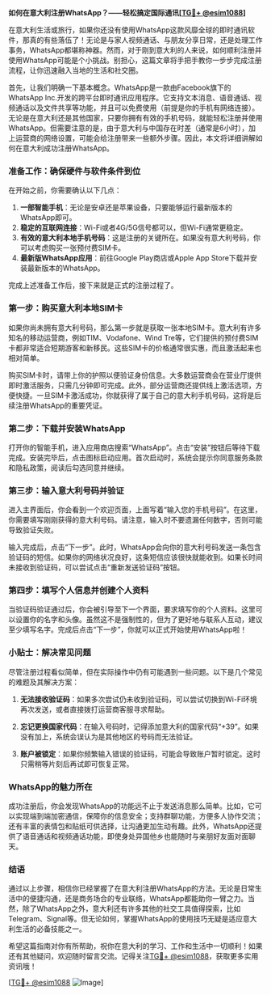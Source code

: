 **如何在意大利注册WhatsApp？——轻松搞定国际通讯[[TG💪+ @esim1088](https://t.me/s/esim1088)]**

在意大利生活或旅行，如果你还没有使用WhatsApp这款风靡全球的即时通讯软件，那真的有些落伍了！无论是与家人视频通话、与朋友分享日常，还是处理工作事务，WhatsApp都堪称神器。然而，对于刚到意大利的人来说，如何顺利注册并使用WhatsApp可能是个小挑战。别担心，这篇文章将手把手教你一步步完成注册流程，让你迅速融入当地的生活和社交圈。

首先，让我们明确一下基本概念。WhatsApp是一款由Facebook旗下的WhatsApp Inc.开发的跨平台即时通讯应用程序。它支持文本消息、语音通话、视频通话以及文件共享等功能，并且可以免费使用（前提是你的手机有网络连接）。无论是在意大利还是其他国家，只要你拥有有效的手机号码，就能轻松注册并使用WhatsApp。但需要注意的是，由于意大利与中国存在时差（通常是6小时），加上运营商的网络设置，可能会给注册带来一些额外步骤。因此，本文将详细讲解如何在意大利成功注册WhatsApp。

### 准备工作：确保硬件与软件条件到位

在开始之前，你需要确认以下几点：

1. **一部智能手机**：无论是安卓还是苹果设备，只要能够运行最新版本的WhatsApp即可。
2. **稳定的互联网连接**：Wi-Fi或者4G/5G信号都可以，但Wi-Fi通常更稳定。
3. **有效的意大利本地手机号码**：这是注册的关键所在。如果没有意大利号码，你可以考虑购买一张预付费SIM卡。
4. **最新版WhatsApp应用**：前往Google Play商店或Apple App Store下载并安装最新版本的WhatsApp。

完成上述准备工作后，接下来就是正式的注册过程了。

### 第一步：购买意大利本地SIM卡

如果你尚未拥有意大利号码，那么第一步就是获取一张本地SIM卡。意大利有许多知名的移动运营商，例如TIM、Vodafone、Wind Tre等，它们提供的预付费SIM卡都非常适合短期游客和新移民。这些SIM卡的价格通常很实惠，而且激活起来也相对简单。

购买SIM卡时，请带上你的护照以便验证身份信息。大多数运营商会在营业厅提供即时激活服务，只需几分钟即可完成。此外，部分运营商还提供线上激活选项，方便快捷。一旦SIM卡激活成功，你就获得了属于自己的意大利手机号码，这将是后续注册WhatsApp的重要凭证。

### 第二步：下载并安装WhatsApp

打开你的智能手机，进入应用商店搜索“WhatsApp”。点击“安装”按钮后等待下载完成。安装完毕后，点击图标启动应用。首次启动时，系统会提示你同意服务条款和隐私政策，阅读后勾选同意并继续。

### 第三步：输入意大利号码并验证

进入主界面后，你会看到一个欢迎页面，上面写着“输入您的手机号码”。在这里，你需要填写刚刚获得的意大利号码。请注意，输入时不要遗漏任何数字，否则可能导致验证失败。

输入完成后，点击“下一步”。此时，WhatsApp会向你的意大利号码发送一条包含验证码的短信。如果你的网络状况良好，这条短信应该很快就能收到。如果长时间未接收到验证码，可以尝试点击“重新发送验证码”按钮。

### 第四步：填写个人信息并创建个人资料

当验证码验证通过后，你会被引导至下一个界面，要求填写你的个人资料。这里可以设置你的名字和头像。虽然这不是强制性的，但为了更好地与联系人互动，建议至少填写名字。完成后点击“下一步”，你就可以正式开始使用WhatsApp啦！

### 小贴士：解决常见问题

尽管注册过程看似简单，但在实际操作中仍有可能遇到一些问题。以下是几个常见的难题及其解决方案：

1. **无法接收验证码**：如果多次尝试仍未收到验证码，可以尝试切换到Wi-Fi环境再次发送，或者直接拨打运营商客服寻求帮助。
   
2. **忘记更换国家代码**：在输入号码时，记得添加意大利的国家代码“+39”。如果没有加上，系统会误认为是其他地区的号码而无法验证。

3. **账户被锁定**：如果你频繁输入错误的验证码，可能会导致账户暂时锁定。这时只需稍等片刻后再试即可恢复正常。

### WhatsApp的魅力所在

成功注册后，你会发现WhatsApp的功能远不止于发送消息那么简单。比如，它可以实现端到端加密通信，保障你的信息安全；支持群聊功能，方便多人协作交流；还有丰富的表情包和贴纸可供选择，让沟通更加生动有趣。此外，WhatsApp还提供了语音通话和视频通话功能，即使身处异国他乡也能随时与亲朋好友面对面聊天。

### 结语

通过以上步骤，相信你已经掌握了在意大利注册WhatsApp的方法。无论是日常生活中的便捷沟通，还是商务场合的专业联络，WhatsApp都能助你一臂之力。当然，除了WhatsApp之外，意大利还有许多其他的社交工具值得探索，比如Telegram、Signal等。但无论如何，掌握WhatsApp的使用技巧无疑是适应意大利生活的必备技能之一。

希望这篇指南对你有所帮助，祝你在意大利的学习、工作和生活中一切顺利！如果还有其他疑问，欢迎随时留言交流。记得关注[TG💪+ @esim1088](https://t.me/s/esim1088)，获取更多实用资讯哦！

[[TG💪+ @esim1088](https://t.me/s/esim1088) ![Image](https://i.postimg.cc/4NQfJmqS/Snipaste-2025-05-13-00-14-12.png)]